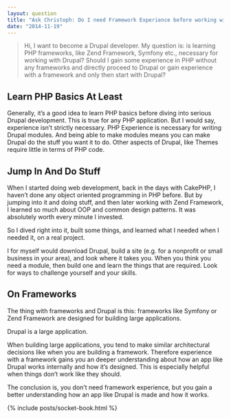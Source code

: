 ```yaml
---
layout: question
title: "Ask Christoph: Do I need Framework Experience before working with Drupal?"
date: "2014-11-19"
---
```

> Hi, I want to become a Drupal developer.
> My question is: is learning PHP frameworks, like Zend Framework, Symfony etc.,
> necessary for working with Drupal? Should I gain some experience in PHP without
> any frameworks and directly proceed to Drupal or gain experience with a
> framework and only then start with Drupal?

Learn PHP Basics At Least
-------------------------

Generally, it’s a good idea to learn PHP basics before diving into serious Drupal development. This is true for any PHP application. But I would say, experience isn’t strictly necessary. PHP Experience is necessary for writing Drupal modules. And being able to make modules means you can make Drupal do the stuff you want it to do. Other aspects of Drupal, like Themes require little in terms of PHP code.

Jump In And Do Stuff
-------------------------

When I started doing web development, back in the days with CakePHP, I haven’t done any object oriented programming in PHP before. But by jumping into it and doing stuff, and then later working with Zend Framework, I learned so much about OOP and common design patterns. It was absolutely worth every minute I invested.

So I dived right into it, built some things, and learned what I needed when I needed it, on a real project.

I for myself would download Drupal, build a site (e.g. for a nonprofit or small business in your area), and look where it takes you. When you think you need a module, then build one and learn the things that are required. Look for ways to challenge yourself and your skills.

On Frameworks
-------------

The thing with frameworks and Drupal is this: frameworks like Symfony or Zend Framework are designed for building large applications.

Drupal is a large application.

When building large applications, you tend to make similar architectural decisions like when you are building a framework. Therefore experience with a framework gains you an deeper understanding about how an app like Drupal works internally and how it’s designed. This is especially helpful when things don’t work like they should.

The conclusion is, you don’t need framework experience, but you gain a better understanding how an app like Drupal is made and how it works.

{% include posts/socket-book.html %}

